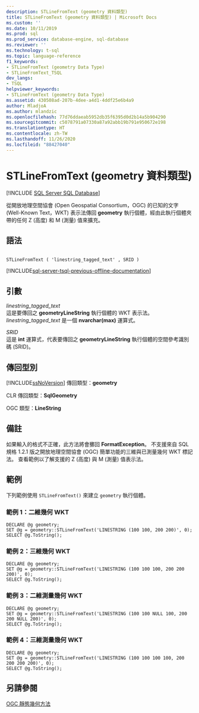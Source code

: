 ```yaml
---
description: STLineFromText (geometry 資料類型)
title: STLineFromText (geometry 資料類型) | Microsoft Docs
ms.custom: ''
ms.date: 10/11/2019
ms.prod: sql
ms.prod_service: database-engine, sql-database
ms.reviewer: ''
ms.technology: t-sql
ms.topic: language-reference
f1_keywords:
- STLineFromText (geometry Data Type)
- STLineFromText_TSQL
dev_langs:
- TSQL
helpviewer_keywords:
- STLineFromText (geometry Data Type)
ms.assetid: 430508ad-207b-4dee-a4d1-4ddf25e6b4a9
author: MladjoA
ms.author: mlandzic
ms.openlocfilehash: 77d76ddaeab5952db35f6395d0d2b14a5b904290
ms.sourcegitcommit: c5078791a07330a87a92abb19b791e950672e198
ms.translationtype: HT
ms.contentlocale: zh-TW
ms.lasthandoff: 11/26/2020
ms.locfileid: "88427040"
---
```

# <a name="stlinefromtext-geometry-data-type"></a>STLineFromText (geometry 資料類型)
[!INCLUDE [SQL Server SQL Database](../../includes/applies-to-version/sql-asdb.md)]

從開放地理空間協會 (Open Geospatial Consortium，OGC) 的已知的文字 (Well-Known Text，WKT) 表示法傳回 **geometry** 執行個體，經由此執行個體夾帶的任何 Z (高度) 和 M (測量) 值來擴充。
  
## <a name="syntax"></a>語法  
  
```  
  
STLineFromText ( 'linestring_tagged_text' , SRID )  
```  
  
[!INCLUDE[sql-server-tsql-previous-offline-documentation](../../includes/sql-server-tsql-previous-offline-documentation.md)]

## <a name="arguments"></a>引數
 *linestring_tagged_text*  
 這是要傳回之 **geometryLineString** 執行個體的 WKT 表示法。 *linestring_tagged_text* 是一個 **nvarchar(max)** 運算式。  
  
 *SRID*  
 這是 **int** 運算式，代表要傳回之 **geometryLineString** 執行個體的空間參考識別碼 (SRID)。  
  
## <a name="return-types"></a>傳回型別  
 [!INCLUDE[ssNoVersion](../../includes/ssnoversion-md.md)] 傳回類型：**geometry**  
  
 CLR 傳回類型：**SqlGeometry**  
  
 OGC 類型：**LineString**  
  
## <a name="remarks"></a>備註  
如果輸入的格式不正確，此方法將會擲回 **FormatException**。 不支援來自 SQL 規格 1.2.1 版之開放地理空間協會 (OGC) 簡單功能的三維與已測量幾何 WKT 標記法。 查看範例以了解支援的 Z (高度) 與 M (測量) 值表示法。
  
## <a name="examples"></a>範例  
 下列範例使用 `STLineFromText()` 來建立 `geometry` 執行個體。

### <a name="example-1-two-dimension-geometry-wkt"></a>範例 1：二維幾何 WKT
```  
DECLARE @g geometry;  
SET @g = geometry::STLineFromText('LINESTRING (100 100, 200 200)', 0);  
SELECT @g.ToString();  
```  
  
### <a name="example-2-three-dimension-geometry-wkt"></a>範例 2：三維幾何 WKT
```  
DECLARE @g geometry;  
SET @g = geometry::STLineFromText('LINESTRING (100 100 100, 200 200 200)', 0);  
SELECT @g.ToString();  
``` 

### <a name="example-3-two-dimension-measured-geometry-wkt"></a>範例 3：二維測量幾何 WKT
```  
DECLARE @g geometry;  
SET @g = geometry::STLineFromText('LINESTRING (100 100 NULL 100, 200 200 NULL 200)', 0);  
SELECT @g.ToString();  
``` 

### <a name="example-4-three-dimension-measured-geometry-wkt"></a>範例 4：三維測量幾何 WKT
```  
DECLARE @g geometry;  
SET @g = geometry::STLineFromText('LINESTRING (100 100 100 100, 200 200 200 200)', 0);  
SELECT @g.ToString();  
``` 
## <a name="see-also"></a>另請參閱  
 [OGC 靜態幾何方法](../../t-sql/spatial-geometry/ogc-static-geometry-methods.md)  
  
  

